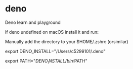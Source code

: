 # deno
Deno learn and playground

If deno undefined on macOS install it and run:

Manually add the directory to your $HOME/.zshrc (orsimilar)

  export DENO_INSTALL="/Users/c5299101/.deno"
  
  export PATH="$DENO_INSTALL/bin:$PATH"
